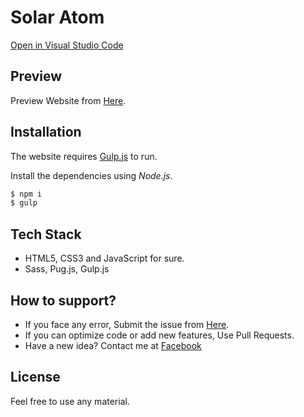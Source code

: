 # Solar Atom

[Open in Visual Studio Code](https://vscode.dev/github/kareem-m/solar-atom)

## Preview

Preview Website from [Here](https://kareem-m.github.io/solar-atom/).

## Installation

The website requires [Gulp.js](https://gulpjs.com/) to run.

Install the dependencies using *Node.js*.

```sh
$ npm i
$ gulp
```

## Tech Stack

- HTML5, CSS3 and JavaScript for sure.
- Sass, Pug.js, Gulp.js

## How to support?

- If you face any error, Submit the issue from [Here](https://github.com/kareem-m/solar-atom/issues).
- If you can optimize code or add new features, Use Pull Requests.
- Have a new idea? Contact me at [Facebook](https://www.facebook.com/kareem1911)

## License
Feel free to use any material.
